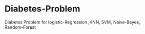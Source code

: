 # Diabetes-Problem
Diabetes Problem  for logistic-Regression ,KNN,  SVM, Naive-Bayes, Random-Forest
